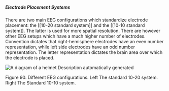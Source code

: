 ##### Electrode Placement Systems

There are two main EEG configurations which standardize electrode placement: the [[10-20 standard system]] and the [[10-10 standard system]]. The latter is used for more spatial resolution. There are however other EEG setups which have a much higher number of electrodes. Convention dictates that right-hemisphere electrodes have an even number representation, while left side electrodes have an odd number representation. The letter representation dictates the brain area over which the electrode is placed.

![A diagram of a helmet  Description automatically generated](<2 - Source Material/Masters/attachments/A diagram of a helmet  Description automatically generated.png>)

Figure 90. Different EEG configurations. Left The standard 10-20 system. Right The Standard 10-10 system.